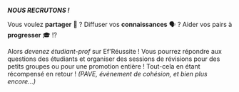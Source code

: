 ***NOUS RECRUTONS !***

Vous voulez __partager__ 🤝 ? Diffuser vos __connaissances__ 🗣 ? Aider vos pairs à __progresser__ 🎓 !?

Alors *devenez étudiant-prof* sur Ef'Réussite !
Vous pourrez répondre aux questions des étudiants et organiser des sessions de révisions pour des petits groupes ou pour une promotion entière ! Tout-cela en étant récompensé en retour ! *(PAVE, évènement de cohésion, et bien plus encore...)*
